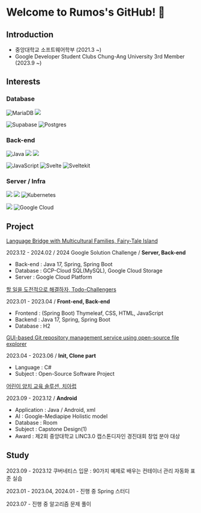 # Welcome to Rumos's GitHub! 👋

## Introduction
   - 중앙대학교 소프트웨어학부 (2021.3 ~)
   - Google Developer Student Clubs Chung-Ang University 3rd Member (2023.9 ~)

## Interests

### Database
![MariaDB](https://img.shields.io/badge/MariaDB-003545?style=for-the-badge&logo=mariadb&logoColor=white) <img src="https://img.shields.io/badge/MySQL-4479A1?style=for-the-badge&logo=MySQL&logoColor=white"> 

![Supabase](https://img.shields.io/badge/Supabase-3ECF8E?style=for-the-badge&logo=supabase&logoColor=white) ![Postgres](https://img.shields.io/badge/postgres-%23316192.svg?style=for-the-badge&logo=postgresql&logoColor=white)

   
### Back-end
![Java](https://img.shields.io/badge/java-%23ED8B00.svg?style=for-the-badge&logo=openjdk&logoColor=white) <img src="https://img.shields.io/badge/Spring-6DB33F?style=for-the-badge&logo=Spring&logoColor=white"> <img src="https://img.shields.io/badge/springboot-6DB33F?style=for-the-badge&logo=springboot&logoColor=white">

![JavaScript](https://img.shields.io/badge/javascript-%23323330.svg?style=for-the-badge&logo=javascript&logoColor=%23F7DF1E) ![Svelte](https://img.shields.io/badge/svelte-%23f1413d.svg?style=for-the-badge&logo=svelte&logoColor=white) ![Sveltekit](https://img.shields.io/badge/sveltekit-%23f1413d.svg?style=for-the-badge&logo=svelte&logoColor=white)

### Server / Infra
<img src="https://img.shields.io/badge/GitHub Actions-2088FF?style=for-the-badge&logo=GitHub Actions&logoColor=white"> <img src="https://img.shields.io/badge/docker-%230db7ed.svg?style=for-the-badge&logo=docker&logoColor=white"> ![Kubernetes](https://img.shields.io/badge/kubernetes-%23326ce5.svg?style=for-the-badge&logo=kubernetes&logoColor=white)

<img src="https://img.shields.io/badge/amazonaws-232F3E?style=for-the-badge&logo=amazonaws&logoColor=white"> ![Google Cloud](https://img.shields.io/badge/GoogleCloud-%234285F4.svg?style=for-the-badge&logo=google-cloud&logoColor=white)




## Project

[Language Bridge with Multicultural Families, Fairy-Tale Island](https://github.com/RumosZin/FTIsland-BE)

2023.12 - 2024.02 / 2024 Google Solution Challenge / **Server, Back-end**

- Back-end : Java 17, Spring, Spring Boot
- Database : GCP-Cloud SQL(MySQL), Google Cloud Storage
- Server : Google Cloud Platform

[할 일을 도전적으로 해결하자, Todo-Challengers](https://github.com/RumosZin/todoChallegers)

2023.01 - 2023.04 / **Front-end, Back-end**

- Frontend : (Spring Boot) Thymeleaf, CSS, HTML, JavaScript
- Backend : Java 17, Spring, Spring Boot
- Database : H2

[GUI-based Git repository management service using open-source file explorer](https://github.com/RumosZin/Welcome-git)

2023.04 - 2023.06 / **Init, Clone part**

- Language : C#
- Subject : Open-Source Software Project


[어린이 양치 교육 솔루션, 치아럽](https://github.com/RumosZin/capstone_cheerup_toothbrushing)

2023.09 - 2023.12 / **Android**

- Application : Java / Android, xml
- AI : Google-Mediapipe Holistic model
- Database : Room
- Subject : Capstone Design(1)
- Award : 제2회 중앙대학교 LINC3.0 캡스톤디자인 경진대회 창업 분야 대상

## Study

2023.09 - 2023.12 쿠버네티스 입문 : 90가지 예제로 배우는 컨테이너 관리 자동화 표준 실습 

2023.01 - 2023.04, 2024.01 - 진행 중 Spring 스터디

2023.07 - 진행 중 알고리즘 문제 풀이


  






<!--
**RumosZin/RumosZin** is a ✨ _special_ ✨ repository because its `README.md` (this file) appears on your GitHub profile.

Here are some ideas to get you started:

- 🔭 I’m currently working on ...
- 🌱 I’m currently learning ...
- 👯 I’m looking to collaborate on ...
- 🤔 I’m looking for help with ...
- 💬 Ask me about ...
- 📫 How to reach me: ...
- 😄 Pronouns: ...
- ⚡ Fun fact: ...
-->
